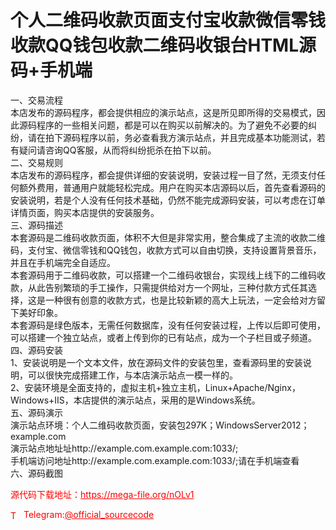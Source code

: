 # 个人二维码收款页面支付宝收款微信零钱收款QQ钱包收款二维码收银台HTML源码+手机端

一、交易流程<br>本店发布的源码程序，都会提供相应的演示站点，这是所见即所得的交易模式，因此源码程序的一些相关问题，都是可以在购买以前解决的。为了避免不必要的纠纷，请在拍下源码程序以前，务必查看我方演示站点，并且完成基本功能测试，若有疑问请咨询QQ客服，从而将纠纷扼杀在拍下以前。<br>二、交易规则<br>本店发布的源码程序，都会提供详细的安装说明，安装过程一目了然，无须支付任何额外费用，普通用户就能轻松完成。用户在购买本店源码以后，首先查看源码的安装说明，若是个人没有任何技术基础，仍然不能完成源码安装，可以考虑在订单详情页面，购买本店提供的安装服务。<br>三、源码描述<br>本套源码是二维码收款页面，体积不大但是非常实用，整合集成了主流的收款二维码，支付宝、微信零钱和QQ钱包，收款方式可以自由切换，支持设置背景音乐，并且在手机端完全自适应。<br>本套源码用于二维码收款，可以搭建一个二维码收银台，实现线上线下的二维码收款，从此告别繁琐的手工操作，只需提供给对方一个网址，三种付款方式任其选择，这是一种很有创意的收款方式，也是比较新颖的高大上玩法，一定会给对方留下美好印象。<br>本套源码是绿色版本，无需任何数据库，没有任何安装过程，上传以后即可使用，可以搭建一个独立站点，或者上传到你的已有站点，成为一个子栏目或子频道。<br>四、源码安装<br>1、安装说明是一个文本文件，放在源码文件的安装包里，查看源码里的安装说明，可以很快完成搭建工作，与本店演示站点一模一样的。<br>2、安装环境是全面支持的，虚拟主机+独立主机，Linux+Apache/Nginx，Windows+IIS，本店提供的演示站点，采用的是Windows系统。<br>五、源码演示<br>演示站点环境：个人二维码收款页面，安装包297K；WindowsServer2012；example.com<br>演示站点地址址http://example.com.example.com:1033/;<br>手机端访问地址http://example.com.example.com:1033/;请在手机端查看<br>六、源码截图<br>


<p style="color: red;">源代码下载地址：<a href="https://mega-file.org/nOLv1" style="color: red;">https://mega-file.org/nOLv1</a></p><p style="color: red;"><img src="https://cdn-icons-png.flaticon.com/512/2111/2111646.png" alt="Telegram Icon" style="width: 16px; vertical-align: middle; margin-right: 5px;">Telegram:<a href="https://t.me/official_sourcecode" style="color: red;">@official_sourcecode</a></p>